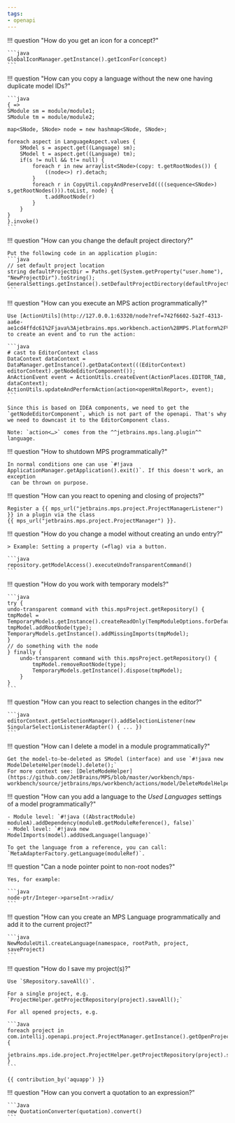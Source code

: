 ```yaml
---
tags:
- openapi
---
```


!!! question "How do you get an icon for a concept?"

    ```java
    GlobalIconManager.getInstance().getIconFor(concept)
    ```

!!! question "How can you copy a language without the new one having duplicate model IDs?"

    ```java
    { =>
    SModule sm = module/module1;
    SModule tm = module/module2;

    map<SNode, SNode> node = new hashmap<SNode, SNode>;

    foreach aspect in LanguageAspect.values {
        SModel s = aspect.get((Language) sm);
        SModel t = aspect.get((Language) tm);
        if(s != null && t!= null) {
            foreach r in new arraylist<SNode>(copy: t.getRootNodes()) {
                ((node<>) r).detach;
            }
            foreach r in CopyUtil.copyAndPreserveId((((sequence<SNode>) s,getRootNodes())).toList, node) {
                t.addRootNode(r)
            }
        }
    }
    }.invoke()
    ```

!!! question "How can you change the default project directory?"

    Put the following code in an application plugin:
    ```java
    // set default project location 
    string defaultProjectDir = Paths.get(System.getProperty("user.home"), "NewProjectDir").toString();
    GeneralSettings.getInstance().setDefaultProjectDirectory(defaultProjectDir);
    ```

!!! question "How can you execute an MPS action programmatically?"

    Use [ActionUtils](http://127.0.0.1:63320/node?ref=742f6602-5a2f-4313-aa6e-ae1cd4ffdc61%2Fjava%3Ajetbrains.mps.workbench.action%28MPS.Platform%2F%29%2F%7EActionUtils) to create an event and to run the action:
    
    ```java
    # cast to EditorContext class
    DataContext dataContext = DataManager.getInstance().getDataContext(((EditorContext) editorContext).getNodeEditorComponent()); 
    AnActionEvent event = ActionUtils.createEvent(ActionPlaces.EDITOR_TAB, dataContext); 
    ActionUtils.updateAndPerformAction(action<openHtmlReport>, event);
    ```
    
    Since this is based on IDEA components, we need to get the `getNodeEditorComponent`, which is not part of the openapi. That's why we need to downcast it to the EditorComponent class.

    Note: `action<…>` comes from the ^^jetbrains.mps.lang.plugin^^ language.

!!! question "How to shutdown MPS programmatically?"

    In normal conditions one can use `#!java ApplicationManager.getApplication().exit()`. If this doesn't work, an exception
     can be thrown on purpose. 

!!! question "How can you react to opening and closing of projects?"

    Register a {{ mps_url("jetbrains.mps.project.ProjectManagerListener") }} in a plugin via the class 
    {{ mps_url("jetbrains.mps.project.ProjectManager") }}.

!!! question "How do you change a model without creating an undo entry?"

    > Example: Setting a property (=flag) via a button.

    ```java
    repository.getModelAccess().executeUndoTransparentCommand()
    ```

!!! question "How do you work with temporary models?"

    ```java
    try { 
    undo-transparent command with this.mpsProject.getRepository() {
    tmpModel = TemporaryModels.getInstance().createReadOnly(TempModuleOptions.forDefaultModule());
    tmpModel.addRootNode(type);
    TemporaryModels.getInstance().addMissingImports(tmpModel);
    }
    // do something with the node
    } finally {
        undo-transparent command with this.mpsProject.getRepository() {
            tmpModel.removeRootNode(type);
            TemporaryModels.getInstance().dispose(tmpModel);
        }
    }
    ```

!!! question "How can you react to selection changes in the editor?"

    ```java
    editorContext.getSelectionManager().addSelectionListener(new SingularSelectionListenerAdapter() { ... })
    ```

!!! question "How can I delete a model in a module programmatically?"

    Get the model-to-be-deleted as SModel (interface) and use `#!java new ModelDeleteHelper(model).delete();`
    For more context see: [DeleteModeHelper](https://github.com/JetBrains/MPS/blob/master/workbench/mps-workbench/source/jetbrains/mps/workbench/actions/model/DeleteModelHelper.java)

!!! question "How can you add a language to the *Used Languages* settings of a model programmatically?"

    - Module level: `#!java ((AbstractModule) moduleA).addDependency(moduleB.getModuleReference(), false)`
    - Model level: `#!java new ModelImports(model).addUsedLanguage(language)`

    To get the language from a reference, you can call: `MetaAdapterFactory.getLanguage(moduleRef)`.

!!! question "Can a node pointer point to non-root nodes?"

    Yes, for example:

    ```java
    node-ptr/Integer->parseInt->radix/
    ```

!!! question "How can you create an MPS Language programmatically and add it to the current project?"

    ```java
    NewModuleUtil.createLanguage(namespace, rootPath, project, saveProject)
    ```

!!! question "How do I save my project(s)?"

    Use `SRepository.saveAll()`.

    For a single project, e.g. `ProjectHelper.getProjectRepository(project).saveAll();`

    For all opened projects, e.g.
    
    ```Java
    foreach project in com.intellij.openapi.project.ProjectManager.getInstance().getOpenProjects() { 
      jetbrains.mps.ide.project.ProjectHelper.getProjectRepository(project).saveAll(); 
    }
    ```

    {{ contribution_by('aquapp') }}

!!! question "How can you convert a quotation to an expression?"

    ```Java
    new QuotationConverter(quotation).convert()
    ```